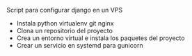 Script para configurar django en un VPS
* Instala python virtualenv git nginx
* Clona un repositorio del proyecto
* Crea un entorno virtual e instala los paquetes del proyecto
* Crear un servicio en systemd para gunicorn
